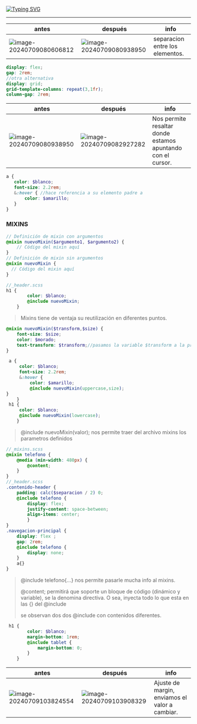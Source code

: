 [![Typing SVG](https://readme-typing-svg.demolab.com?font=Fira+Code&weight750&size=35&pause=150&random=false&width=435&lines=APUNTES:;NodeJs)](https://git.io/typing-svg)

------

| antes                                                        | después                                              | info                                         |
| ------------------------------------------------------------ | ------------------------------------------------------------ | ------------------------------------------------------------ |
| ![image-20240709080606812](C:\Users\ribas\AppData\Roaming\Typora\typora-user-images\image-20240709080606812.png) | ![image-20240709080938950](C:\Users\ribas\AppData\Roaming\Typora\typora-user-images\image-20240709080938950.png) | separacion entre los elementos. |

```scss
display: flex;
gap: 2rem;
//otra alternativa
display: grid;
grid-template-columns: repeat(3,1fr);
column-gap: 2rem;
```

| antes                                                        | después                                                      | info                                                        |
| ------------------------------------------------------------ | ------------------------------------------------------------ | ----------------------------------------------------------- |
| ![image-20240709080938950](C:\Users\ribas\AppData\Roaming\Typora\typora-user-images\image-20240709080938950.png) | ![image-20240709082927282](C:\Users\ribas\AppData\Roaming\Typora\typora-user-images\image-20240709082927282.png) | Nos permite resaltar donde estamos apuntando con el cursor. |

 ```scss
 a {
 	color: $blanco;
 	font-size: 2.2rem;
 	&:hover { //hace referencia a su elemento padre a
 		color: $amarillo;
 	}
 }
 ```



### MIXINS

````scss
// Definición de mixin con argumentos
@mixin nuevoMixin($argumento1, $argumento2) {
	// Código del mixin aquí
}
// Definición de mixin sin argumentos
@mixin nuevoMixin {
  // Código del mixin aquí
}
````



````scss
//_header.scss
h1 {
        color: $blanco;
        @include nuevoMixin; 
    }
````

> Mixins tiene de ventaja su reutilización en diferentes puntos.

````scss
@mixin nuevoMixin($transform,$size) {
	font-size: $size;
	color: $morado;
	text-transform: $transform;//pasamos la variable $transform a la propiedad text-transform
}

 a {
     color: $blanco;
     font-size: 2.2rem;
     &:hover {
         color: $amarillo;
         @include nuevoMixin(uppercase,size);
}
    }
 h1 {
     color: $blanco;
     @include nuevoMixin(lowercase);
    }


````

> @include nuevoMixin(valor); nos permite traer del archivo mixins los parametros definidos 

````scss
//_mixins.scss
@mixin telefono {
    @media (min-width: 480px) {
        @content;
    }
}
//_header.scss
.contenido-header {
    padding: calc($separacion / 2) 0;
    @include telefono {
        display: flex;
        justify-content: space-between;
        align-items: center;
        }
}
.navegacion-principal {
    display: flex ;
    gap: 2rem;
    @include telefono {
        display: none;
    }
    a{}
}

````

> @include telefono{...} nos permite pasarle mucha info al mixins.
>
> @content; permitirá que soporte un bloque de código (dinámico y variable), se la denomina directiva. O sea, inyecta todo lo que esta en las {} del @include 
>
> se observan dos dos @include con contenidos diferentes.

````scss
 h1 {
        color: $blanco;
        margin-bottom: 1rem;
        @include tablet {
            margin-bottom: 0;
        }
    }
````

| antes                                                        | después                                                      | info                                             |
| ------------------------------------------------------------ | ------------------------------------------------------------ | ------------------------------------------------ |
| ![image-20240709103824554](C:\Users\ribas\AppData\Roaming\Typora\typora-user-images\image-20240709103824554.png) | ![image-20240709103908329](C:\Users\ribas\AppData\Roaming\Typora\typora-user-images\image-20240709103908329.png) | Ajuste de margin,   enviamos el valor a cambiar. |
